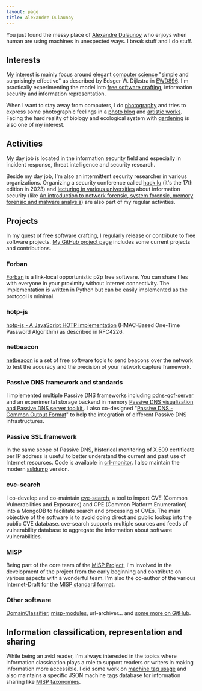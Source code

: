```yaml
---
layout: page
title: Alexandre Dulaunoy
---
```


You just found the messy place of [Alexandre Dulaunoy](./about) who enjoys when human are using machines in unexpected ways. I break stuff and I do stuff.


## Interests

My interest is mainly focus around elegant [computer science](https://www.cs.utexas.edu/users/EWD/transcriptions/EWD08xx/EWD896.html) "simple and surprisingly effective" as described by Edsger W. Dijkstra in [EWD896](https://www.cs.utexas.edu/users/EWD/transcriptions/EWD08xx/EWD896.html). I'm practically experimenting the model into [free software crafting](https://github.com/adulau/), information security and information representation.

When I want to stay away from computers, I do [photography](https://flickr.com/photos/adulau) and tries to express some photographic feelings in a [photo blog](/photoblog/) and [artistic works](https://www.instagram.com/alexandredulaunoy/). Facing the hard reality of biology and ecological system with [gardening](/cgi-bin/wiki.pl/GardeningStuff) is also one of my interest.

## Activities

My day job is located in the information security field and especially in incident response, threat intelligence and security research.

Beside my day job, I'm also an intermittent security researcher in various organizations. Organizing a security conference called
[hack.lu](https://2023.hack.lu/) (it's the 17th edition in 2023) and [lecturing in various universities](/cours/) about information security (like [An introduction to network forensic, system forensic, memory forensic and malware analysis](/cours/dess-20172018/)) are also part of my regular activities.

## Projects

In my quest of free software crafting, I regularly release or contribute to free software projects. [My GitHub project page](https://github.com/adulau/) includes some current projects and contributions.

### Forban

[Forban](/forban/) is a link-local opportunistic p2p free software. You can share files with everyone in your proximity without Internet connectivity. The implementation is written in Python but can be easily implemented as the protocol is minimal.

### hotp-js

[hotp-js - A JavaScript HOTP implementation](https://github.com/adulau/hotp-js) (HMAC-Based One-Time Password Algorithm) as described in RFC4226.

### netbeacon

[netbeacon](https://github.com/adulau/netbeacon) is a set of free software tools to send beacons over the network to test the accuracy and the precision of your network capture framework.

### Passive DNS framework and standards

I implemented multiple Passive DNS frameworks including [pdns-qof-server](https://github.com/adulau/pdns-qof-server) and an experimental storage backend in memory [Passive DNS visualization and Passive DNS server toolkit ](https://github.com/adulau/pdns-toolkit). I also co-designed "[Passive DNS - Common Output Format](https://tools.ietf.org/html/draft-dulaunoy-dnsop-passive-dns-cof-01)" to help the integration of different Passive DNS infrastructures.

### Passive SSL framework

In the same scope of Passive DNS, historical monitoring of X.509 certificate per IP address is useful to better understand the current and past use of Internet resources. Code is available in [crl-monitor](https://github.com/adulau/crl-monitor). I also maintain the modern [ssldump](https://github.com/adulau/ssldump) version.

### cve-search

I co-develop and co-maintain [cve-search](https://github.com/adulau/cve-search), a tool to import CVE (Common Vulnerabilities and Exposures) and CPE (Common Platform Enumeration) into a MongoDB to facilitate search and processing of CVEs. The main objective of the software is to avoid doing direct and public lookup into the public CVE database. cve-search supports multiple sources and feeds of vulnerability database to aggregate the information about software vulnerabilities.

### MISP

Being part of the core team of the [MISP Project](https://www.misp-project.org/), I'm involved in the development of the project from the early beginning and contribute on various aspects with a wonderful team. I'm also the co-author of the various Internet-Draft for the [MISP standard format](https://www.misp-standard.org/).

### Other software

[DomainClassifier](https://github.com/adulau/DomainClassifier), [misp-modules](https://www.github.com/MISP/misp-modules/), url-archiver... and [some more on GitHub](https://www.github.com/adulau/).

## Information classification, representation and sharing

While being an avid reader, I'm always interested in the topics where information classication plays a role to support readers or writers in making information more accessible. I did some work on [machine tag usage](/cgi-bin/wiki.pl/MachineTag) and also maintains a specific JSON machine tags database for information sharing like [MISP taxonomies](https://github.com/MISP/misp-taxonomies).
